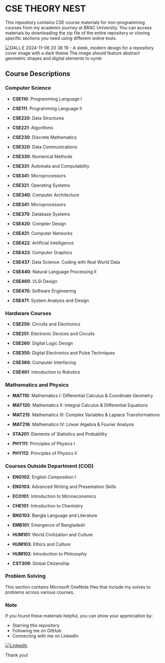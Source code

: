 # CSE THEORY NEST

This repository contains CSE course materials for non-programming courses from my academic journey at BRAC University. You can access materials by downloading the zip file of the entire repository or cloning specific sections you need using different online tools.

![DALL·E 2024-11-06 20 38 19 - A sleek, modern design for a repository cover image with a dark theme  The image should feature abstract geometric shapes and digital elements to symb](https://github.com/user-attachments/assets/591ba957-d857-4016-afc9-6a2dce0e091b)

## Course Descriptions

### Computer Science

- **CSE110**: Programming Language I
- **CSE111**: Programming Language II

- **CSE220**: Data Structures
- **CSE221**: Algorithms
- **CSE230**: Discrete Mathematics

- **CSE320**: Data Communications
- **CSE330**: Numerical Methods
- **CSE331**: Automata and Computability
- **CSE341**: Microprocessors
- **CSE321**: Operating Systems
- **CSE340**: Computer Architecture
- **CSE341**: Microprocessors
- **CSE370**: Database Systems

- **CSE420**: Compiler Design
- **CSE421**: Computer Networks
- **CSE422**: Artificial Intelligence
- **CSE423**: Computer Graphics
- **CSE437**: Data Science: Coding with Real World Data
- **CSE440**: Natural Language Processing II
- **CSE460**: VLSI Design
- **CSE470**: Software Engineering
- **CSE471**: System Analysis and Design




### Hardware Courses
- **CSE250**: Circuits and Electronics
- **CSE251**: Electronic Devices and Circuits

- **CSE260**: Digital Logic Design

- **CSE350**: Digital Electronics and Pulse Techniques
- **CSE360**: Computer Interfacing

- **CSE461**: Introduction to Robotics



### Mathematics and Physics
- **MAT110**: Mathematics I: Differential Calculus & Coordinate Geometry
- **MAT120**: Mathematics II: Integral Calculus & Differential Equations
- **MAT215**: Mathematics III: Complex Variables & Laplace Transformations
- **MAT216**: Mathematics IV: Linear Algebra & Fourier Analysis

- **STA201**: Elements of Statistics and Probability

- **PHY111**: Principles of Physics I
- **PHY112**: Principles of Physics II

### Courses Outside Department (COD)
- **ENG102**: English Composition I
- **ENG103**: Advanced Writing and Presentation Skills

- **ECO101**: Introduction to Microeconomics
- **CHE101**: Introduction to Chemistry

- **BNG103**: Bangla Language and Literature
- **EMB101**: Emergence of Bangladesh

- **HUM101**: World Civilization and Culture
- **HUM103**: Ethics and Culture
- **HUM102**: Introduction to Philosophy
- **CST309**: Global Citizenship





### Problem Solving
This section contains Microsoft OneNote files that include my solves to problems across various courses.


### Note

If you found these materials helpful, you can show your appreciation by:
 * Starring this repository
 * Following me on GitHub
 * Connecting with me on LinkedIn

 [![LinkedIn](https://img.shields.io/badge/LinkedIn-%230077B5.svg?logo=linkedin&logoColor=white)](https://linkedin.com/in/shihabmuhtasim) 

Thank you!
